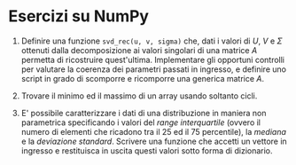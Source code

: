 # Esercizi su NumPy

1. Definire una funzione `svd_rec(u, v, sigma)` che, dati i valori di $U$, $V$ e $\Sigma$ ottenuti dalla decomposizione ai valori singolari di una matrice $A$ permetta di ricostruire quest'ultima. Implementare gli opportuni controlli per valutare la coerenza dei parametri passati in ingresso, e definire uno script in grado di scomporre e ricomporre una generica matrice $A$.

2. Trovare il minimo ed il massimo di un array usando soltanto cicli.

3. E' possibile caratterizzare i dati di una distribuzione in maniera non parametrica specificando i valori del *range interquartile* (ovvero il numero di elementi che ricadono tra il 25 ed il 75 percentile), la *mediana* e la *deviazione standard*. Scrivere una funzione che accetti un vettore in ingresso e restituisca in uscita questi valori sotto forma di dizionario.